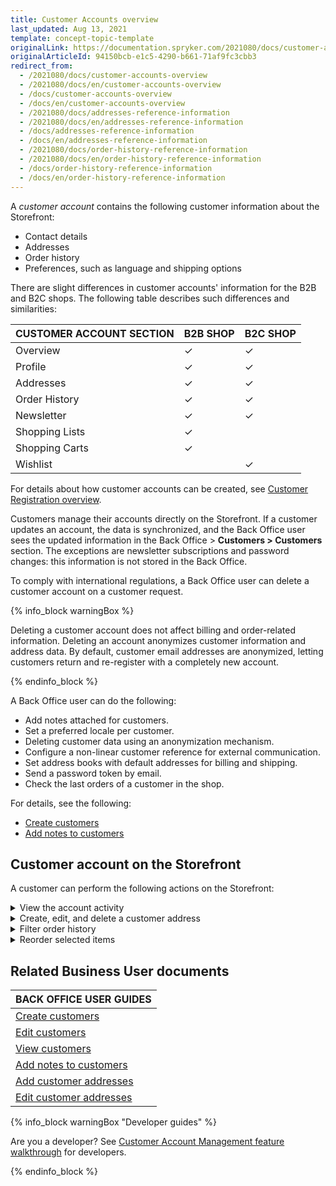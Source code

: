 ```yaml
---
title: Customer Accounts overview
last_updated: Aug 13, 2021
template: concept-topic-template
originalLink: https://documentation.spryker.com/2021080/docs/customer-accounts-overview
originalArticleId: 94150bcb-e1c5-4290-b661-71af9fc3cbb3
redirect_from:
  - /2021080/docs/customer-accounts-overview
  - /2021080/docs/en/customer-accounts-overview
  - /docs/customer-accounts-overview
  - /docs/en/customer-accounts-overview
  - /2021080/docs/addresses-reference-information
  - /2021080/docs/en/addresses-reference-information
  - /docs/addresses-reference-information
  - /docs/en/addresses-reference-information
  - /2021080/docs/order-history-reference-information
  - /2021080/docs/en/order-history-reference-information
  - /docs/order-history-reference-information
  - /docs/en/order-history-reference-information
---
```


A *customer account* contains the following customer information about the Storefront:

* Contact details
* Addresses
* Order history
* Preferences, such as language and shipping options

There are slight differences in customer accounts' information for the B2B and B2C shops. The following table describes such differences and similarities:

| CUSTOMER ACCOUNT SECTION | B2B SHOP | B2C SHOP |
| --- | --- | --- |
| Overview | &check; | &check;|
| Profile | &check; | &check; |
| Addresses | &check; | &check; |
| Order History | &check; | &check; |
| Newsletter | &check; | &check; |
| Shopping Lists | &check; |  |
| Shopping Carts | &check; |  |
| Wishlist |  | &check; |

For details about how customer accounts can be created, see [Customer Registration overview](/docs/scos/user/features/{{page.version}}/customer-account-management-feature-overview/customer-registration-overview.html).


Customers manage their accounts directly on the Storefront. If a customer updates an account, the data is synchronized, and the Back Office user sees the updated information in the Back Office&nbsp;<span aria-label="and then">></span> **Customers&nbsp;<span aria-label="and then">></span> Customers** section. The exceptions are newsletter subscriptions and password changes: this information is not stored in the Back Office.


To comply with international regulations, a Back Office user can delete a customer account on a customer request.

{% info_block warningBox %}

Deleting a customer account does not affect billing and order-related information. Deleting an account anonymizes customer information and address data. By default, customer email addresses are anonymized, letting customers return and re-register with a completely new account.

{% endinfo_block %}

A Back Office user can do the following:

* Add notes attached for customers.
* Set a preferred locale per customer.
* Deleting customer data using an anonymization mechanism.
* Configure a non-linear customer reference for external communication.
* Set address books with default addresses for billing and shipping.
* Send a password token by email.
* Check the last orders of a customer in the shop.

For details, see the following:
* [Create customers](/docs/pbc/all/customer-relationship-management/{{page.version}}/base-shop/manage-in-the-back-office/customers/create-customers.html)
* [Add notes to customers](/docs/pbc/all/customer-relationship-management/{{page.version}}/base-shop/manage-in-the-back-office/customersadd-notes-to-customers.html)

## Customer account on the Storefront
A customer can perform the following actions on the Storefront:

<details>
<summary markdown='span'>View the account activity</summary>

![view-account-activity](https://spryker.s3.eu-central-1.amazonaws.com/docs/Features/Customer+Relationship+Management/Customer+Account/Customer+Account+Feature+Overview/view-account-activity.gif)

</details>

<details>
<summary markdown='span'>Create, edit, and delete a customer address</summary>

![create-edit-delete-a-customer-address](https://spryker.s3.eu-central-1.amazonaws.com/docs/Features/Customer+Relationship+Management/Customer+Account/Customer+Account+Feature+Overview/create-edit-delete-a-customer-address.gif)

</details>

<details>
<summary markdown='span'>Filter order history</summary>

![filter-order-history](https://spryker.s3.eu-central-1.amazonaws.com/docs/Features/Customer+Relationship+Management/Customer+Account/Customer+Account+Feature+Overview/filter-order-history.gif)

</details>

<details>
<summary markdown='span'>Reorder selected items</summary>

![reorder-selected-items](https://spryker.s3.eu-central-1.amazonaws.com/docs/Features/Customer+Relationship+Management/Customer+Account/Customer+Account+Feature+Overview/reorder-selected-items.gif)

</details>

## Related Business User documents

|BACK OFFICE USER GUIDES|
|---|
| [Create customers](/docs/pbc/all/customer-relationship-management/{{page.version}}/base-shop/manage-in-the-back-office/customers/create-customers.html)  |
| [Edit customers](/docs/pbc/all/customer-relationship-management/{{page.version}}/base-shop/manage-in-the-back-office/customersedit-customers.html)  |
| [View customers](/docs/pbc/all/customer-relationship-management/{{page.version}}/base-shop/manage-in-the-back-office/customersview-customers.html)  |
| [Add notes to customers](/docs/pbc/all/customer-relationship-management/{{page.version}}/base-shop/manage-in-the-back-office/customersadd-notes-to-customers.html)  |
| [Add customer addresses](/docs/pbc/all/customer-relationship-management/{{page.version}}/base-shop/manage-in-the-back-office/customers/add-customer-addresses.html)  |
| [Edit customer addresses](/docs/pbc/all/customer-relationship-management/{{page.version}}/base-shop/manage-in-the-back-office/customersedit-customer-addresses.html)  |

{% info_block warningBox "Developer guides" %}

Are you a developer? See [Customer Account Management feature walkthrough](/docs/scos/dev/feature-walkthroughs/{{page.version}}/customer-account-management-feature-walkthrough/customer-account-management-feature-walkthrough.html) for developers.

{% endinfo_block %}

